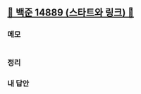 ##  [🩶 백준 14889 (스타트와 링크) 🩶](https://www.acmicpc.net/problem/14889)



### 메모
```

```

### 정리


### 내 답안
```java
```
